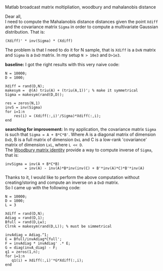 Matlab broadcast matrix moltipliation, woodbury and mahalanobis distance

Dear all,  
I need to compute the Mahalanobis distance distances given the point `Xdiff` and the covariance matrix `Sigma` in order to compute a multivariate Gaussian distribution. That is:

    (Xdiff)' * inv(Sigma) * (Xdiff)

The problem is that I need to do it for N sample, that is `Xdiff` is a `DxN` matrix and `Sigma` is a `DxD` matrix.
In my setup `N > 10e3` and `D>1e3`.


__baseline:__ I got the right results with this very naive code:
    
    N = 10000;
    D = 1000;
    
    Xdiff = rand(D,N);
    makesym =  @(A) triu(A) + (triu(A,1))'; % make it symmetrical
    Sigma = makesym(rand(D,D));

    res = zeros(N,1)
    invS = inv(Sigma)
    for i=1:n
        res(i) = (Xdiff(:,i)'/Sigma)*Xdiff(:,i);
    end

__searching for improvement:__ In my application, the covariance matrix `Sigma` is such that `Sigma = A + B*C*B'`. Where A is a diagonal matrix of dimension `DxD`, B is a full matrix of dimension `DxL` and C is a low-rank 'covariance' matrix of dimension `LxL`, where `L << D`.  
The [Woodbury matrix identity](https://en.wikipedia.org/wiki/Woodbury_matrix_identity) provide a way to compute inverse of `Sigma`, that is:

    invSigma = inv(A + B*C*B) 
             = inv(A) - inv(A)*B*inv(inv(C) + B'*inv(A)*C)*B'*inv(A)

Thanks to it, I would like to perform the above computation without creating/storing and compute an inverse on a `DxD` matrix.  
So I came up with the following code:

    N = 10000;
    D = 1000;
    L = 3

    Xdiff = rand(D,N);
    Adiag = rand(D,1);
    Bfull = rand(D,Lw);
    Clrnk = makesym(rand(D,L)); % must be simmetrical

    invAdiag = Adiag.^1;
    E = Bfull/invAdiag*Cfull';
    F = invAdiag * invAdiag' .* E;
    G = diag(invA_diag) - F;
    q1 = zeros(1,n);
    for i=1:n
       q1(i) = Xdiff(:,i)'*G*Xdiff(:,i);
    end